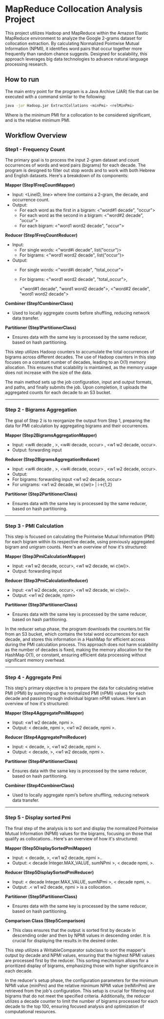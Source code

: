 # MapReduce Collocation Analysis Project

This project utilizes Hadoop and MapReduce within the Amazon Elastic MapReduce environment to analyze the Google 2-grams dataset for collocation extraction. By calculating Normalized Pointwise Mutual Information (NPMI), it identifies word pairs that occur together more frequently than random chance suggests. Designed for scalability, this approach leverages big data technologies to advance natural language processing research.

## How to run
The main entry point for the program is a Java Archive (JAR) file that can be executed with a command similar to the following:

```bash
java -jar Hadoop.jar ExtractCollations <minPmi> <relMinPmi>
```

Where <minPmi> is the minimum PMI for a collocation to be considered significant, and <relMinPmi> is the relative minimum PMI.



## Workflow Overview


### **Step1 - Frequency Count**

The primary goal is to process the input 2-gram dataset and count occurrences of words and word pairs (bigrams) for each decade. The program is designed to filter out stop words and to work with both Hebrew and English datasets. Here's a breakdown of its components:

**Mapper (Step1FreqCountMapper)**

- Input: <LineID, line> where line contains a 2-gram, the decade, and occurrence count.
- Output:
  - For each word as the first in a bigram: <"word#1 decade", "occur">
  - For each word as the second in a bigram: <"word#2 decade", "occur">
  - For each bigram: <"word1 word2 decade", "occur">

**Reducer (Step1FreqCountReducer)**

- Input:
  - For single words: <"word#i decade", list("occur")>
  - For bigrams: <"word1 word2 decade", list("occur")>
- Output:
  - For single words: <"word#i decade", "total\_occur">
  - For bigrams: <"word1 word2 decade", "total\_occur">,

    <"word#1 decade", "word1 word2 decade">, <"word#2 decade", "word1 word2 decade">

**Combiner (Step1CombinerClass)**

- Used to locally aggregate counts before shuffling, reducing network data transfer.

**Partitioner (Step1PartitionerClass)**

- Ensures data with the same key is processed by the same reducer, based on hash partitioning.

This step utilizes Hadoop counters to accumulate the total occurrences of bigrams across different decades. The use of Hadoop counters in this step focuses on a constant number of decades, leading to an O(1) memory allocation. This ensures that scalability is maintained, as the memory usage does not increase with the size of the data.

The main method sets up the job configuration, input and output formats, and paths, and finally submits the job. Upon completion, it uploads the aggregated counts for each decade to an S3 bucket.

-------------
### **Step 2 - Bigrams Aggregation**

The goal of Step 2 is to reorganize the output from Step 1, preparing the data for PMI calculation by aggregating bigrams and their occurrences.

**Mapper (Step2BigramsAggregationMapper)**

- Input: <w#i decade , <w1 w2 decade>>, <w#i decade, occur> , <w1 w2 decade, occur>.
- Output: forwarding input

**Reducer (Step2BigramsAggregationReducer)**

- Input: <w#i decade , <w1 w2 decade>>, <w#i decade, occur> , <w1 w2 decade, occur>.
- Output:
- For bigrams: forwarding input <w1 w2 decade, occur>
- For unigrams: <w1 w2 decade, wi c(wi)> | i->{1,2}

**Partitioner (Step2PartitionerClass)**

- Ensures data with the same key is processed by the same reducer, based on hash partitioning.
---
### **Step 3 - PMI Calculation**

This step is focused on calculating the Pointwise Mutual Information (PMI) for each bigram within its respective decade, using previously aggregated bigram and unigram counts. Here's an overview of how it's structured:

**Mapper (Step3PmiCalculationMapper)**

- Input: <w1 w2 decade, occur>, <w1 w2 decade, wi c(wi)>.
- Output: forwarding input

**Reducer (Step3PmiCalculationReducer)**

- Input: <w1 w2 decade, occur>, <w1 w2 decade, wi c(wi)>.
- Output: <w1 w2 decade, npmi>

**Partitioner (Step3PartitionerClass)**

- Ensures data with the same key is processed by the same reducer, based on hash partitioning.

In the reducer setup phase, the program downloads the counters.txt file from an S3 bucket, which contains the total word occurrences for each decade, and stores this information in a HashMap for efficient access during the PMI calculation process. This approach does not harm scalability as the number of decades is fixed, making the memory allocation for the HashMap O(1), or constant, ensuring efficient data processing without significant memory overhead.

---
### **Step 4 - Aggregate Pmi**

This step's primary objective is to prepare the data for calculating relative PMI (rPMI) by summing up the normalized PMI (nPMI) values for each decade and passing through individual bigram nPMI values. Here's an overview of how it's structured:

**Mapper (Step4AggregatePmiMapper)**

- Input: <w1 w2 decade, npmi >.
- Output: < decade, npmi >, <w1 w2 decade, npmi >.

**Reducer (Step4AggregatePmiReducer)**

- Input: < decade, <mid-sum-npmi> >, <w1 w2 decade, npmi >.
- Output: < decade, <sumNPmi> >, <w1 w2 decade, npmi >.

**Partitioner (Step4PartitionerClass)**

- Ensures data with the same key is processed by the same reducer, based on hash partitioning.

**Combiner (Step4CombinerClass)**

- Used to locally aggregate npmi’s before shuffling, reducing network data transfer.

-----
### **Step 5 - Display sorted Pmi**

The final step of the analysis is to sort and display the normalized Pointwise Mutual Information (NPMI) values for the bigrams, focusing on those that qualify as collocations.. Here's an overview of how it's structured:

**Mapper (Step5DisplaySortedPmiMapper)**

- Input: < decade, <sumNPmi> >, <w1 w2 decade, npmi >..
- Output: < decade Integer.MAX\_VALUE, sumNPmi >, < decade npmi, <w1 w2 npmi>>.

**Reducer (Step5DisplaySortedPmiReducer)**

- Input: < decade Integer.MAX\_VALUE, sumNPmi >, < decade npmi, <w1 w2 npmi>>.
- Output: .< w1 w2 decade, npmi > is a collocation.

**Partitioner (Step5PartitionerClass)**

- Ensures data with the same key is processed by the same reducer, based on hash partitioning.

**Comparison Class (Step5Comparison)**

- This class ensures that the output is sorted first by decade in descending order and then by NPMI values in descending order. It is crucial for displaying the results in the desired order.

This step utilizes a WritableComparator subclass to sort the mapper's output by decade and NPMI values, ensuring that the highest NPMI values are processed first by the reducer. This sorting mechanism allows for a prioritized display of bigrams, emphasizing those with higher significance in each decade.

In the reducer's setup phase, the configuration parameters for the minimum NPMI value (minPmi) and the relative minimum NPMI value (relMinPmi) are retrieved from the job's configuration. This setup is crucial for filtering out bigrams that do not meet the specified criteria. Additionally, the reducer utilizes a decade counter to limit the number of bigrams processed for each decade to the top 100, ensuring focused analysis and optimization of computational resources.
